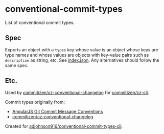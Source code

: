 # conventional-commit-types

List of conventional commit types.

## Spec

Exports an object with a `types` key whose value is an object whose keys are type names and whose values are objects with key-value pairs such as `description` as string, etc. See [index.json](index.json). Any alternatives should follow the same spec.

## Etc.

Used by [commitizen/cz-conventional-changelog](https://github.com/commitizen/cz-conventional-changelog) for [commitizen/cz-cli](https://github.com/commitizen/cz-cli).

Commit types originally from:
* [AngularJS Git Commit Message Conventions](https://docs.google.com/document/d/1QrDFcIiPjSLDn3EL15IJygNPiHORgU1_OOAqWjiDU5Y/edit#heading=h.8gbcep5xnw19)
* [commitizen/cz-conventional-changelog](https://github.com/commitizen/cz-conventional-changelog)

Created for [adjohnson916/conventional-commit-types-cli](https://github.com/adjohnson916/conventional-commit-types-cli).
